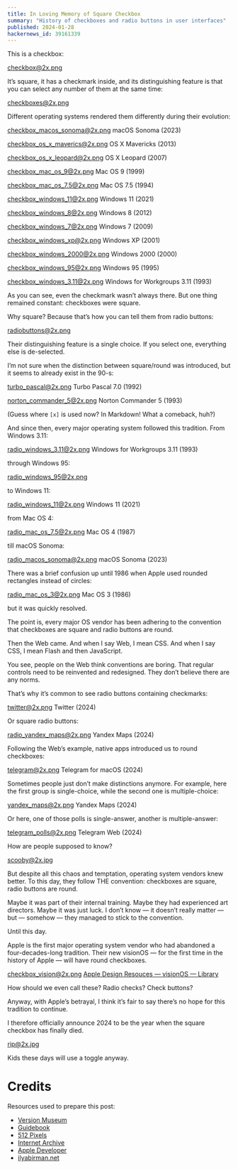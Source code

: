 ```yaml
---
title: In Loving Memory of Square Checkbox
summary: "History of checkboxes and radio buttons in user interfaces"
published: 2024-01-28
hackernews_id: 39161339
---
```


This is a checkbox:

checkbox@2x.png

It’s square, it has a checkmark inside, and its distinguishing feature is that you can select any number of them at the same time:

checkboxes@2x.png

Different operating systems rendered them differently during their evolution:

checkbox_macos_sonoma@2x.png
macOS Sonoma (2023)

checkbox_os_x_maverics@2x.png
OS X Mavericks (2013)

checkbox_os_x_leopard@2x.png
OS X Leopard (2007)

checkbox_mac_os_9@2x.png
Mac OS 9 (1999)

checkbox_mac_os_7.5@2x.png
Mac OS 7.5 (1994)

checkbox_windows_11@2x.png
Windows 11 (2021)

checkbox_windows_8@2x.png
Windows 8 (2012)

checkbox_windows_7@2x.png
Windows 7 (2009)

checkbox_windows_xp@2x.png
Windows XP (2001)

checkbox_windows_2000@2x.png
Windows 2000 (2000)

checkbox_windows_95@2x.png
Windows 95 (1995)

checkbox_windows_3.11@2x.png
Windows for Workgroups 3.11 (1993)

As you can see, even the checkmark wasn’t always there. But one thing remained constant: checkboxes were square.

Why square? Because that’s how you can tell them from radio buttons:

radiobuttons@2x.png

Their distinguishing feature is a single choice. If you select one, everything else is de-selected.

I’m not sure when the distinction between square/round was introduced, but it seems to already exist in the 90-s:

turbo_pascal@2x.png
Turbo Pascal 7.0 (1992)

norton_commander_5@2x.png
Norton Commander 5 (1993)

(Guess where `[x]` is used now? In Markdown! What a comeback, huh?)

And since then, every major operating system followed this tradition. From Windows 3.11:

radio_windows_3.11@2x.png
Windows for Workgroups 3.11 (1993)

through Windows 95:

radio_windows_95@2x.png

to Windows 11:

radio_windows_11@2x.png
Windows 11 (2021)

from Mac OS 4:

radio_mac_os_7.5@2x.png
Mac OS 4 (1987)

till macOS Sonoma:

radio_macos_sonoma@2x.png
macOS Sonoma (2023)

There was a brief confusion up until 1986 when Apple used rounded rectangles instead of circles:

radio_mac_os_3@2x.png
Mac OS 3 (1986)

but it was quickly resolved.

The point is, every major OS vendor has been adhering to the convention that checkboxes are square and radio buttons are round.

Then the Web came. And when I say Web, I mean CSS. And when I say CSS, I mean Flash and then JavaScript.

You see, people on the Web think conventions are boring. That regular controls need to be reinvented and redesigned. They don’t believe there are any norms.

That’s why it’s common to see radio buttons containing checkmarks:

twitter@2x.png
Twitter (2024)

Or square radio buttons:

radio_yandex_maps@2x.png
Yandex Maps (2024)

Following the Web’s example, native apps introduced us to round checkboxes:

telegram@2x.png
Telegram for macOS (2024)

Sometimes people just don’t make distinctions anymore. For example, here the first group is single-choice, while the second one is multiple-choice:

yandex_maps@2x.png
Yandex Maps (2024)

Or here, one of those polls is single-answer, another is multiple-answer:

telegram_polls@2x.png
Telegram Web (2024)

How are people supposed to know?

scooby@2x.jpg

But despite all this chaos and temptation, operating system vendors knew better. To this day, they follow THE convention: checkboxes are square, radio buttons are round.

Maybe it was part of their internal training. Maybe they had experienced art directors. Maybe it was just luck. I don’t know — it doesn’t really matter — but — somehow — they managed to stick to the convention.

Until this day.

Apple is the first major operating system vendor who had abandoned a four-decades-long tradition. Their new visionOS — for the first time in the history of Apple — will have round checkboxes.

checkbox_vision@2x.png
[Apple Design Resouces — visionOS — Library](https://developer.apple.com/design/resources/#visionos-apps)

How should we even call these? Radio checks? Check buttons?

Anyway, with Apple’s betrayal, I think it’s fair to say there’s no hope for this tradition to continue.

I therefore officially announce 2024 to be the year when the square checkbox has finally died.

rip@2x.jpg

Kids these days will use a toggle anyway.

# Credits

Resources used to prepare this post:

- [Version Museum](https://www.versionmuseum.com/)
- [Guidebook](https://guidebookgallery.org/index)
- [512 Pixels](https://512pixels.net)
- [Internet Archive](https://web.archive.org/)
- [Apple Developer](https://developer.apple.com/design/resources/)
- [ilyabirman.net](https://ilyabirman.net/meanwhile/all/ui-museum-norton-commander-5-0/)
